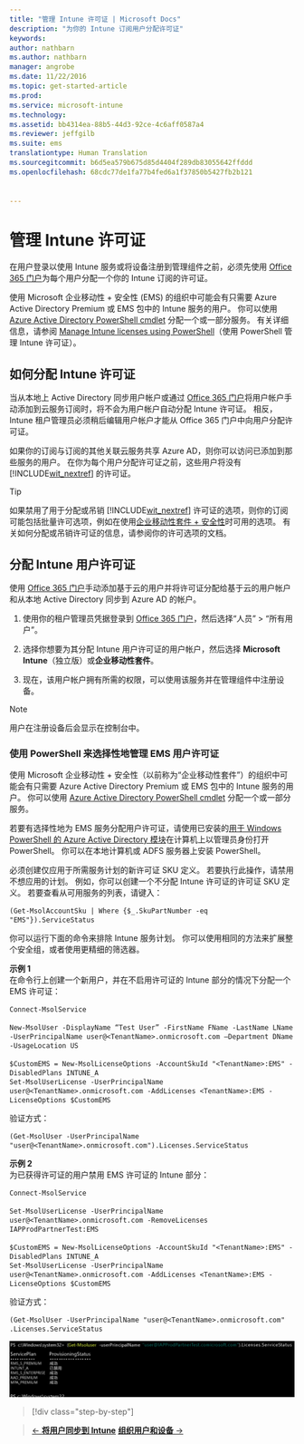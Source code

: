 ```yaml
---
title: "管理 Intune 许可证 | Microsoft Docs"
description: "为你的 Intune 订阅用户分配许可证"
keywords: 
author: nathbarn
ms.author: nathbarn
manager: angrobe
ms.date: 11/22/2016
ms.topic: get-started-article
ms.prod: 
ms.service: microsoft-intune
ms.technology: 
ms.assetid: bb4314ea-88b5-44d3-92ce-4c6aff0587a4
ms.reviewer: jeffgilb
ms.suite: ems
translationtype: Human Translation
ms.sourcegitcommit: b6d5ea579b675d85d4404f289db83055642ffddd
ms.openlocfilehash: 68cdc77de1fa77b4fed6a1f37850b5427fb2b121


---
```


# <a name="manage-intune-licenses"></a>管理 Intune 许可证
在用户登录以使用 Intune 服务或将设备注册到管理组件之前，必须先使用 [Office 365 门户](http://go.microsoft.com/fwlink/p/?LinkId=698854)为每个用户分配一个你的 Intune 订阅的许可证。

使用 Microsoft 企业移动性 + 安全性 (EMS) 的组织中可能会有只需要 Azure Active Directory Premium 或 EMS 包中的 Intune 服务的用户。 你可以使用 [Azure Active Directory PowerShell cmdlet](https://msdn.microsoft.com/library/jj151815.aspx) 分配一个或一部分服务。 有关详细信息，请参阅 [Manage Intune licenses using PowerShell](start-with-a-paid-subscription-to-microsoft-intune-step-4-posh.md)（使用 PowerShell 管理 Intune 许可证）。

## <a name="how-intune-licenses-are-assigned"></a>如何分配 Intune 许可证
当从本地上 Active Directory 同步用户帐户或通过 [Office 365 门户](http://go.microsoft.com/fwlink/p/?LinkId=698854)将用户帐户手动添加到云服务订阅时，将不会为用户帐户自动分配 Intune 许可证。 相反，Intune 租户管理员必须稍后编辑用户帐户才能从 Office 365 门户中向用户分配许可证。

如果你的订阅与订阅的其他关联云服务共享 Azure AD，则你可以访问已添加到那些服务的用户。 在你为每个用户分配许可证之前，这些用户将没有 [!INCLUDE[wit_nextref](../includes/wit_nextref_md.md)] 的许可证。

> [!TIP]
> 如果禁用了用于分配或吊销 [!INCLUDE[wit_nextref](../includes/wit_nextref_md.md)] 许可证的选项，则你的订阅可能包括批量许可选项，例如在使用[企业移动性套件 + 安全性](https://www.microsoft.com/en-us/server-cloud/enterprise-mobility/overview.aspx)时可用的选项。 有关如何分配或吊销许可证的信息，请参阅你的许可选项的文档。

## <a name="assign-an-intune-user-license"></a>分配 Intune 用户许可证

使用 [Office 365 门户](http://go.microsoft.com/fwlink/p/?LinkId=698854)手动添加基于云的用户并将许可证分配给基于云的用户帐户和从本地 Active Directory 同步到 Azure AD 的帐户。

1.  使用你的租户管理员凭据登录到 [Office 365 门户](http://go.microsoft.com/fwlink/p/?LinkId=698854)，然后选择“人员” > “所有用户”。

2.  选择你想要为其分配 Intune 用户许可证的用户帐户，然后选择 **Microsoft Intune**（独立版）或**企业移动性套件**。

3.  现在，该用户帐户拥有所需的权限，可以使用该服务并在管理组件中注册设备。

> [!NOTE]
> 用户在注册设备后会显示在控制台中。

### <a name="use-powershell-to-selectively-manage-ems-user-licenses"></a>使用 PowerShell 来选择性地管理 EMS 用户许可证
使用 Microsoft 企业移动性 + 安全性（以前称为“企业移动性套件”）的组织中可能会有只需要 Azure Active Directory Premium 或 EMS 包中的 Intune 服务的用户。 你可以使用 [Azure Active Directory PowerShell cmdlet](https://msdn.microsoft.com/library/jj151815.aspx) 分配一个或一部分服务。

若要有选择性地为 EMS 服务分配用户许可证，请使用已安装的[用于 Windows PowerShell 的 Azure Active Directory 模块](https://msdn.microsoft.com/library/jj151815.aspx#bkmk_installmodule)在计算机上以管理员身份打开 PowerShell。 你可以在本地计算机或 ADFS 服务器上安装 PowerShell。

必须创建仅应用于所需服务计划的新许可证 SKU 定义。 若要执行此操作，请禁用不想应用的计划。 例如，你可以创建一个不分配 Intune 许可证的许可证 SKU 定义。 若要查看从可用服务的列表，请键入：

    (Get-MsolAccountSku | Where {$_.SkuPartNumber -eq "EMS"}).ServiceStatus

你可以运行下面的命令来排除 Intune 服务计划。 你可以使用相同的方法来扩展整个安全组，或者使用更精细的筛选器。

**示例 1**<br>
在命令行上创建一个新用户，并在不启用许可证的 Intune 部分的情况下分配一个 EMS 许可证：

    Connect-MsolService

    New-MsolUser -DisplayName “Test User” -FirstName FName -LastName LName -UserPrincipalName user@<TenantName>.onmicrosoft.com –Department DName -UsageLocation US

    $CustomEMS = New-MsolLicenseOptions -AccountSkuId "<TenantName>:EMS" -DisabledPlans INTUNE_A
    Set-MsolUserLicense -UserPrincipalName user@<TenantName>.onmicrosoft.com -AddLicenses <TenantName>:EMS -LicenseOptions $CustomEMS


验证方式：

    (Get-MsolUser -UserPrincipalName "user@<TenantName>.onmicrosoft.com").Licenses.ServiceStatus

**示例 2**<br>
为已获得许可证的用户禁用 EMS 许可证的 Intune 部分：

    Connect-MsolService

    Set-MsolUserLicense -UserPrincipalName user@<TenantName>.onmicrosoft.com -RemoveLicenses IAPProdPartnerTest:EMS

    $CustomEMS = New-MsolLicenseOptions -AccountSkuId "<TenantName>:EMS" -DisabledPlans INTUNE_A
    Set-MsolUserLicense -UserPrincipalName user@<TenantName>.onmicrosoft.com -AddLicenses <TenantName>:EMS -LicenseOptions $CustomEMS

验证方式：

    (Get-MsolUser -UserPrincipalName "user@<TenantName>.onmicrosoft.com" .Licenses.ServiceStatus

![PoSH-AddLic-Verify](./media/posh-addlic-verify.png)

>[!div class="step-by-step"]

>[&larr; **将用户同步到 Intune**](.\start-with-a-paid-subscription-to-microsoft-intune-step-2.md)     [**组织用户和设备** &rarr;](.\start-with-a-paid-subscription-to-microsoft-intune-step-5.md)  



<!--HONumber=Dec16_HO2-->



